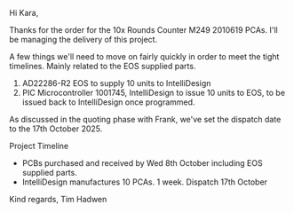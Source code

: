 
Hi Kara,

Thanks for the order for the 10x Rounds Counter M249 2010619 PCAs. I'll be managing the delivery of this project.

A few things we'll need to move on fairly quickly in order to meet the tight timelines. Mainly related to the EOS supplied parts.
1. AD22286-R2 EOS to supply 10 units to IntelliDesign
2. PIC Microcontroller 1001745, IntelliDesign to issue 10 units to EOS, to be issued back to IntelliDesign once programmed.

As discussed in the quoting phase with Frank, we've set the dispatch date to the 17th October 2025.

Project Timeline
- PCBs purchased and received by Wed 8th October including EOS supplied parts.
- IntelliDesign manufactures 10 PCAs. 1 week. Dispatch 17th October

Kind regards,
Tim Hadwen
